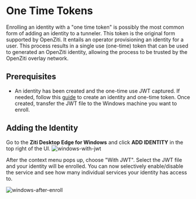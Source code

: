 # One Time Tokens

Enrolling an identity with a "one time token" is possibly the most common form of adding an identity to
a tunneler. This token is the original form supported by OpenZiti. It entails an operator provisioning an identity
for a user. This process results in a single use (one-time) token that can be used to generated an OpenZiti identity,
allowing the process to be trusted by the OpenZiti overlay network.

## Prerequisites
* An identity has been created and the one-time use JWT captured. If needed, follow this [guide](/docs/learn/core-concepts/identities/creating) to
create an identity and one-time token. Once created, transfer the JWT file to the Windows machine you want to enroll.

## Adding the Identity

Go to the **Ziti Desktop Edge for Windows** and click **ADD IDENTITY** in the top right of the UI.
![windows-with-jwt](/img/clients/windows-with-jwt.png)

After the context menu pops up, choose "With JWT". Select the JWT file and your identity will be enrolled.
You can now selectively enable/disable the service and see how many individual services your identity has access to.

![windows-after-enroll](/img/clients/windows-after-enroll.png)